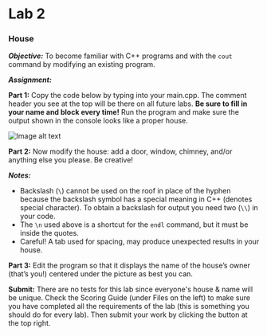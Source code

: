 # Lab 2	
### House
**_Objective:_**
To become familiar with C++ programs and with the `cout` command by modifying an existing program.

**_Assignment:_**

**Part 1:**  Copy the code below by typing into your main.cpp. The comment header you see at the top will be there on all future labs. **Be sure to fill in your name and block every time!** Run the program and make sure the output shown in the console looks like a proper house.

![Image alt text](https://cdn.jsdelivr.net/gh/0x6a69616e/cpp-course-3720/projects/lab-2/Lab2code.png)

	
**Part 2:**  Now modify the house: add a door, window, chimney, and/or anything else you please.  Be creative!

**_Notes:_**
+ Backslash (`\`) cannot be used on the roof in place of the hyphen because the backslash symbol has a special meaning in C++ (denotes special character).  To obtain a backslash for output you need two (`\\`) in your code.  
+ The `\n` used above is a shortcut for the  `endl` command, but it must be inside the quotes.
+ Careful! A tab used for spacing, may produce unexpected results in your house. 

**Part 3:**  Edit the program so that it displays the name of the house’s owner (that’s you!) centered under the picture as best you can.

**Submit:** There are no tests for this lab since everyone's house & name will be unique. Check the Scoring Guide (under Files on the left) to make sure you have completed all the requirements of the lab (this is something you should do for every lab). Then submit your work by clicking the button at the top right.
